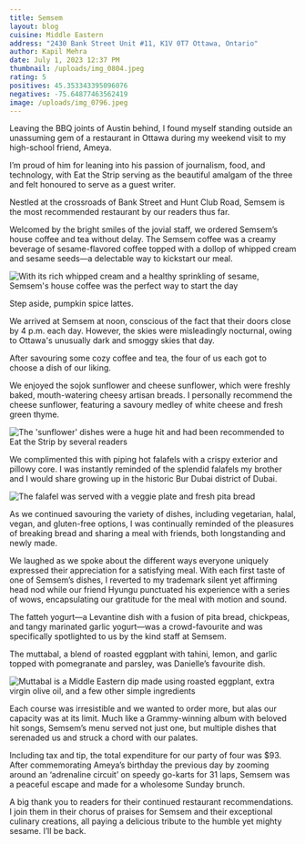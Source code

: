 ```yaml
---
title: Semsem
layout: blog
cuisine: Middle Eastern
address: "2430 Bank Street Unit #11, K1V 0T7 Ottawa, Ontario"
author: Kapil Mehra
date: July 1, 2023 12:37 PM
thumbnail: /uploads/img_0804.jpeg
rating: 5
positives: 45.353343395096076
negatives: -75.64877463562419
image: /uploads/img_0796.jpeg
---
```

Leaving the BBQ joints of Austin behind, I found myself standing outside an unassuming gem of a restaurant in Ottawa during my weekend visit to my high-school friend, Ameya. 

I’m proud of him for leaning into his passion of journalism, food, and technology, with Eat the Strip serving as the beautiful amalgam of the three and felt honoured to serve as a guest writer.

Nestled at the crossroads of Bank Street and Hunt Club Road, Semsem is the most recommended restaurant by our readers thus far.

Welcomed by the bright smiles of the jovial staff, we ordered Semsem’s house coffee and tea without delay. The Semsem coffee was a creamy beverage of sesame-flavored coffee topped with a dollop of whipped cream and sesame seeds—a  delectable way to kickstart our meal.

![With its rich whipped cream and a healthy sprinkling of sesame, Semsem's house coffee was the perfect way to start the day](/uploads/img_0799.jpeg "Semsem coffee")

Step aside, pumpkin spice lattes.

We arrived at Semsem at noon, conscious of the fact that their doors close by 4 p.m. each day. However, the skies were misleadingly nocturnal, owing to Ottawa's unusually dark and smoggy skies that day.

After savouring some cozy coffee and tea, the four of us each got to choose a dish of our liking. 

We enjoyed the sojok sunflower and cheese sunflower, which were freshly baked, mouth-watering cheesy artisan breads. I personally recommend the cheese sunflower, featuring a savoury medley of white cheese and fresh green thyme.

![The 'sunflower' dishes were a huge hit and had been recommended to Eat the Strip by several readers](/uploads/img_0801.jpeg "Sojok Sunflower")

We complimented this with piping hot falafels with a crispy exterior and pillowy core. I was instantly reminded of the splendid falafels my brother and I would share growing up in the historic Bur Dubai district of Dubai. 

![The falafel was served with a veggie plate and fresh pita bread](/uploads/img_0806.jpeg "Falafel")

As we continued savouring the variety of dishes, including vegetarian, halal, vegan, and gluten-free options, I was continually reminded of the pleasures of breaking bread and sharing a meal with friends, both longstanding and newly made.

We laughed as we spoke about the different ways everyone uniquely expressed their appreciation for a satisfying meal. With each first taste of one of Semsem’s dishes, I reverted to my trademark silent yet affirming head nod while our friend Hyungu punctuated his experience with a series of wows, encapsulating our gratitude for the meal with motion and sound.

The fatteh yogurt—a Levantine dish with a fusion of pita bread, chickpeas, and tangy marinated garlic yogurt—was a crowd-favourite and was specifically spotlighted to us by the kind staff at Semsem.

The muttabal, a blend of roasted eggplant with tahini, lemon, and garlic topped with pomegranate and parsley, was Danielle’s favourite dish.

![Muttabal is a Middle Eastern dip made using roasted eggplant, extra virgin olive oil, and a few other simple ingredients](/uploads/img_0804.jpeg "Muttabal")

Each course was irresistible and we wanted to order more, but alas our capacity was at its limit. Much like a Grammy-winning album with beloved hit songs, Semsem’s menu served not just one, but multiple dishes that serenaded us and struck a chord with our palates.

Including tax and tip, the total expenditure for our party of four was $93. After commemorating Ameya’s birthday the previous day by zooming around an ‘adrenaline circuit’ on speedy go-karts for 31 laps, Semsem was a peaceful escape and made for a wholesome Sunday brunch.

A big thank you to readers for their continued restaurant recommendations. I join them in their chorus of praises for Semsem and their exceptional culinary creations, all paying a delicious tribute to the humble yet mighty sesame. I’ll be back.